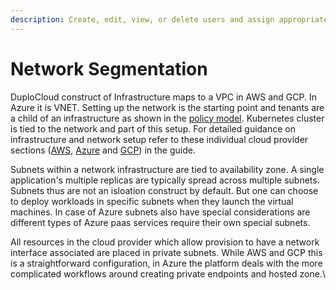 ```yaml
---
description: Create, edit, view, or delete users and assign appropriate roles
---
```


# Network Segmentation



DuploCloud construct of Infrastructure maps to a VPC in AWS and GCP. In Azure it is VNET. Setting up the network is the starting point and tenants are a child of an infrastructure as shown in the [policy model](../../getting-started/application-focussed-interface/). Kubernetes cluster is tied to the network and part of this setup. For detailed guidance on infrastructure and network setup refer to these individual cloud provider sections ([AWS](../../aws-user-guide/use-cases/disaster-recovery/), [Azure](../../azure-user-guide/use-cases/infrastructure-and-plan/) and [GCP](../../gcp-user-guide/use-cases/disaster-recovery/)) in the guide.&#x20;

Subnets within a network infrastructure are tied to availability zone. A single application's multiple replicas are typically spread across multiple subnets. Subnets thus are not an isloation construct by default. But one can choose to deploy workloads in specific subnets when they launch the virtual machines. In case of Azure subnets also have special considerations are different types of Azure paas services require their own special subnets.

All resources in the cloud provider which allow provision to have a network interface associated are placed in private subnets. While AWS and GCP this is a straightforward configuration, in Azure the platform deals with the more complicated workflows around creating private endpoints and hosted zone.\

